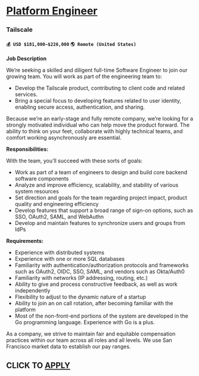 # [Platform Engineer](https://www.remotewlb.com/apply/platform-engineer-119334)  
### Tailscale  
#### `💰 USD $181,000~$226,000` `🌎 Remote (United States)`  

**Job Description**

We’re seeking a skilled and diligent full-time Software Engineer to join our growing team. You will work as part of the engineering team to:

  * Develop the Tailscale product, contributing to client code and related services.
  * Bring a special focus to developing features related to user identity, enabling secure access, authentication, and sharing.

Because we’re an early-stage and fully remote company, we’re looking for a strongly motivated individual who can help move the product forward. The ability to think on your feet, collaborate with highly technical teams, and comfort working asynchronously are essential.

**Responsibilities:**

With the team, you’ll succeed with these sorts of goals:

  * Work as part of a team of engineers to design and build core backend software components
  * Analyze and improve efficiency, scalability, and stability of various system resources
  * Set direction and goals for the team regarding project impact, product quality and engineering efficiency
  * Develop features that support a broad range of sign-on options, such as SSO, OAuth2, SAML, and WebAuthn
  * Develop and maintain features to synchronize users and groups from IdPs

**Requirements:**

  * Experience with distributed systems
  * Experience with one or more SQL databases
  * Familiarity with authentication/authorization protocols and frameworks such as OAuth2, OIDC, SSO, SAML, and vendors such as Okta/Auth0
  * Familiarity with networks (IP addressing, routing, etc.)
  * Ability to give and process constructive feedback, as well as work independently
  * Flexibility to adjust to the dynamic nature of a startup
  * Ability to join an on call rotation, after becoming familiar with the platform
  * Most of the non-front-end portions of the system are developed in the Go programming language. Experience with Go is a plus.

As a company, we strive to maintain fair and equitable compensation practices within our team across all roles and all levels. We use San Francisco market data to establish our pay ranges.

  
## CLICK TO [APPLY](https://www.remotewlb.com/apply/platform-engineer-119334)

